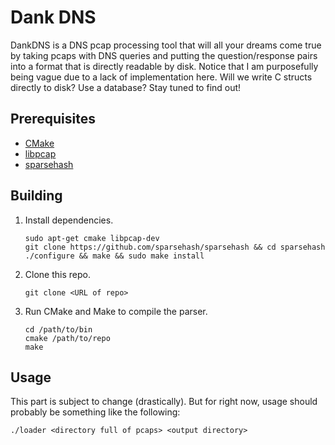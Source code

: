 # Dank DNS

DankDNS is a DNS pcap processing tool that will all your dreams come true by taking pcaps with DNS queries and putting the question/response pairs into a format that is directly readable by disk. Notice that I am purposefully being vague due to a lack of implementation here. Will we write C structs directly to disk? Use a database? Stay tuned to find out!

## Prerequisites
* [CMake](https://github.com/Kitware/CMake)
* [libpcap](https://github.com/the-tcpdump-group/libpcap)
* [sparsehash](https://github.com/sparsehash/sparsehash)

## Building

1. Install dependencies.
   ```
   sudo apt-get cmake libpcap-dev
   git clone https://github.com/sparsehash/sparsehash && cd sparsehash
   ./configure && make && sudo make install
   ```

2. Clone this repo.
   ```
   git clone <URL of repo>
   ```

3. Run CMake and Make to compile the parser.
   ```
   cd /path/to/bin
   cmake /path/to/repo
   make
   ```

## Usage

This part is subject to change (drastically). But for right now, usage should probably be something like the following:

```
./loader <directory full of pcaps> <output directory>
```

